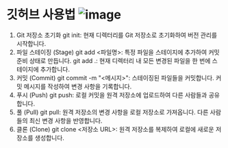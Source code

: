 # 깃허브 사용법 ![image](https://github.com/user-attachments/assets/d62de086-dbe0-402e-ab63-71bb8f6fc049)
1. Git 저장소 초기화
git init: 현재 디렉터리를 Git 저장소로 초기화하여 버전 관리를 시작합니다.
2. 파일 스테이징 (Stage)
git add <파일명>: 특정 파일을 스테이지에 추가하여 커밋 준비 상태로 만듭니다.
git add .: 현재 디렉터리 내 모든 변경된 파일을 한 번에 스테이지에 추가합니다.
3. 커밋 (Commit)
git commit -m "<메시지>": 스테이징된 파일들을 커밋합니다. 커밋 메시지를 작성하여 변경 사항을 기록합니다.
4. 푸시 (Push)
git push: 로컬 커밋을 원격 저장소에 업로드하여 다른 사람들과 공유합니다.
5. 풀 (Pull)
git pull: 원격 저장소의 변경 사항을 로컬 저장소로 가져옵니다. 다른 사람들의 최신 변경 사항을 반영합니다.
6. 클론 (Clone)
git clone <저장소 URL>: 원격 저장소를 복제하여 로컬에 새로운 저장소를 생성합니다.

